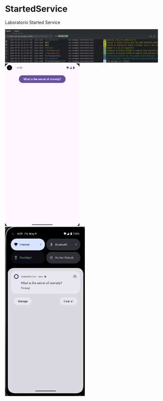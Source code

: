 # StartedService
Laboratorio Started Service

![imagen1](img/img1.png)
![imagen2](img/img2.png)
![imagen3](img/img3.png)
